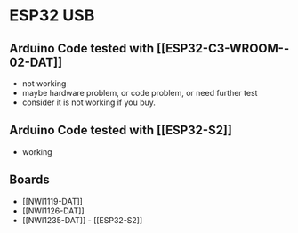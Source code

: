 

# ESP32 USB

## Arduino Code tested with [[ESP32-­C3-­WROOM-­02-DAT]] 
- not working
- maybe hardware problem, or code problem, or need further test
- consider it is not working if you buy.

## Arduino Code tested with [[ESP32-S2]] 
- working


## Boards 

- [[NWI1119-DAT]]
- [[NWI1126-DAT]]
- [[NWI1235-DAT]] - [[ESP32-S2]]

